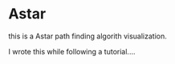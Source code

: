 # Astar
this is a Astar path finding algorith visualization.

I wrote this while following a tutorial....
